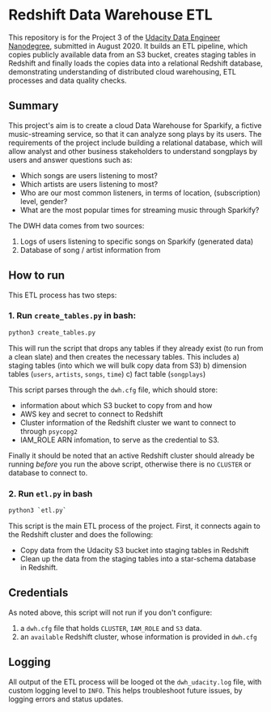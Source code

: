 # Redshift Data Warehouse ETL
This repository is for the Project 3 of the [Udacity Data Engineer Nanodegree](https://www.udacity.com/course/data-engineer-nanodegree--nd027), submitted in August 2020. It builds an ETL pipeline, which copies publicly available data from an S3 bucket, creates staging tables in Redshift and finally loads the copies data into a relational Redshift database, demonstrating understanding of distributed cloud warehousing, ETL processes and data quality checks.

## Summary
This project's aim is to create a cloud Data Warehouse for Sparkify, a fictive music-streaming service, so that it can analyze song plays by its users. The requirements of the project include building a relational database, which will allow analyst and other business stakeholders to understand songplays by users and answer questions such as:
- Which songs are users listening to most?
- Which artists are users listening to most?
- Who are our most common listeners, in terms of location, (subscription) level, gender?
- What are the most popular times for streaming music through Sparkify?

The DWH data comes from two sources:
1. Logs of users listening to specific songs on Sparkify (generated data)
2. Database of song / artist information from

## How to run
This ETL process has two steps:
### 1. Run `create_tables.py` in bash:

```bash
python3 create_tables.py
```
This will run the script that drops any tables if they already exist (to run from a clean slate) and then creates the necessary tables. This includes
a) staging tables (into which we will bulk copy data from S3)
b) dimension tables (`users`, `artists`, `songs`, `time`)
c) fact table (`songplays`)

This script parses through the `dwh.cfg` file, which should store:
- information about which S3 bucket to copy from and how
- AWS key and secret to connect to Redshift
- Cluster information of the Redshift cluster we want to connect to through `psycopg2`
- IAM_ROLE ARN infomation, to serve as the credential to S3.

Finally it should be noted that an active Redshift cluster should already be running _before_ you run the above script, otherwise there is no `CLUSTER` or database to connect to.

### 2. Run `etl.py` in bash
```bash
python3 `etl.py`
```
This script is the main ETL process of the project. First, it connects again to the Redshift cluster and does the following:
- Copy data from the Udacity S3 bucket into staging tables in Redshift
- Clean up the data from the staging tables into a star-schema database in Redshift.

## Credentials
As noted above, this script will not run if you don't configure:
1. a `dwh.cfg` file that holds `CLUSTER`, `IAM_ROLE` and `S3` data.
2. an `available` Redshift cluster, whose information is provided in `dwh.cfg`

## Logging
All output of the ETL process will be looged ot the `dwh_udacity.log` file, with custom logging level to `INFO`. This helps troubleshoot future issues, by logging errors and status updates.

